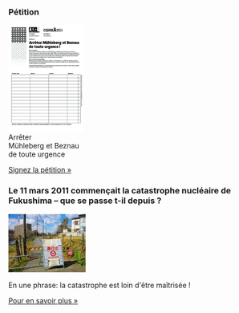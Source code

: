 ### Pétition

![Pétition »](petition-muehleberg-beznau.png)  
Arrêter  
Mühleberg et Beznau  
de toute urgence

[Signez la pétition »](content/download/news/petition-muehleberg-beznau.pdf)

### Le 11 mars 2011 commençait la catastrophe nucléaire de Fukushima – que se passe t-il depuis ?

![Fukushima trois ans après](fukushima.jpg)

En une phrase: la catastrophe est loin d'être maîtrisée !

[Pour en savoir plus »](actualite/nouvelles/20150304-11-mars-2011-fukushima)
